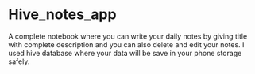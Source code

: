 # Hive_notes_app
A complete notebook where you can write your daily notes by giving title with complete description and you can also delete and edit your notes. I used hive database where your data will be save in your phone storage safely. 
